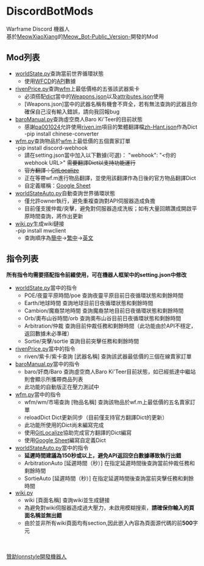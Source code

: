 # DiscordBotMods
Warframe Discord 機器人<br/>
基於[MeowXiaoXiang](https://github.com/MeowXiaoXiang/Meow_Bot-Public_Version-/commits?author=MeowXiaoXiang)的[Meow_Bot-Public_Version-](https://github.com/MeowXiaoXiang/Meow_Bot-Public_Version-)開發的Mod<br/>
## Mod列表<br/>
* [worldState.py](worldState.py)查詢當前世界循環狀態<br/>
  * 使用[WFCD](https://github.com/WFCD/)的[API](https://docs.warframestat.us/)數據
* [rivenPrice.py](rivenPrice.py)查詢[wfm](https://warframe.market)上最低價格的五張該武器紫卡<br/>
  * 必須搭配[dict](dict)當中的[Weapons.json](Weapons.json)以及[attributes.json](attributes.json)使用
  * [Weapons.json]當中的武器名稱有機會不齊全，若有無法查詢的武器且你確保自己沒有輸入錯誤，請向我回報bug
* [baroManual.py](baroManual.py)查詢虛空商人Baro Ki'Teer的目前狀態<br/>
  * 感謝[pa001024](https://github.com/pa001024)允許使用[riven.im](https://riven.im)項目的繁體翻譯檔[zh-Hant.json](https://raw.githubusercontent.com/lonnstyle/riven-mirror/dev/src/i18n/lang/zh-Hant.json)作為Dict
  -pip install chinese-converter
* [wfm.py](wfm.py)查詢物品於[wfm](https://warframe.market)上最低價的五個賣家訂單<br/>
  -pip install discord-webhook
  * 請在setting.json當中加入以下數據(可選)：
    "webhook": "<你的webhook URL>"
  <s>需要翻譯Dict以支持功能運行
  * 官方翻譯：[GitLocalize](https://gitlocalize.com/repo/5556/zh/dict/items_en.json)</s>
  * 正在等帶wf.m進行物品翻譯，並使用該翻譯作為日後的官方物品翻譯Dict
  * 自定義暱稱：[Google Sheet](https://docs.google.com/spreadsheets/d/1AMxTBp1_HdVbjdxnpTGqy_16OoP-CBeBc9117ZXGhEQ/edit?usp=sharing)
* [worldStateAuto.py](worldStateAuto.py)自動查詢世界循環狀態<br/>
  * 僅允許owner執行，避免重複查詢對API伺服器造成負擔
  * 目前僅支援仲裁/突擊，避免對伺服器造成洗板；如有大量回饋讚成開啟平原時間查詢，將作出更新
* [wiki.py](wiki.py)生成wiki鏈接<br/>
  -pip install mwclient
  * 查詢順序為[簡中](https://warframe.huijiwiki.com)→[繁中](https://warframe.fandom.com/zh-tw)→[英文](https://warframe.fandom.com)

## 指令列表<br/>
**所有指令均需要搭配指令前綴使用，可在機器人框架中的setting.json中修改**
* [worldState.py](worldState.py)當中的指令
  * POE/夜靈平原時間/poe  查詢夜靈平原目前日夜循環狀態和剩餘時間
  * Earth/地球時間  查詢地球目前日夜循環狀態和剩餘時間
  * Cambion/魔裔禁地時間  查詢魔裔禁地目前日夜循環狀態和剩餘時間
  * Orb/奧布山谷時間/orb  查詢奧布山谷目前日夜循環狀態和剩餘時間
  * Arbitration/仲裁  查詢目前仲裁任務和剩餘時間（此功能由於API不穩定，返回數據未必準確）
  * Sortie/突擊/sortie  查詢目前突擊任務和剩餘時間
* [rivenPrice.py](rivenPrice.py)當中的指令
  * riven/紫卡/紫卡查詢 [武器名稱]  查詢該武器最低價的三個在線賣家訂單
* [baroManual.py](baroManual.py)當中的指令
  * baro/奸商/Baro  查詢虛空商人Baro Ki'Teer目前狀態，如已經抵達中繼站則會顯示所攜帶商品列表
  * 此功能的自動版正在壓力測試中
* [wfm.py](wfm.py)當中的指令
  * wfm/wm/市場查詢 [物品名稱]  查詢該物品於wf.m上最低價的五名賣家訂單
  * reloadDict  Dict更新同步（目前僅支持官方翻譯Dict的更新）
  * 此功能所使用的Dict尚未編寫完成
  * 使用[GitLocalize](https://gitlocalize.com/repo/5556/zh/dict/items_en.json)協助完成官方翻譯的Dict編寫
  * 使用[Google Sheet](https://docs.google.com/spreadsheets/d/1AMxTBp1_HdVbjdxnpTGqy_16OoP-CBeBc9117ZXGhEQ/edit?usp=sharing)編寫自定義Dict
* [worldStateAuto.py](worldStateAuto.py)當中的指令
  * **延遲時間建議為150秒或以上，避免API返回空白數據導致執行出錯**
  * ArbitrationAuto [延遲時間（秒）] 在指定延遲時間後查詢當前仲裁任務和剩餘時間
  * SortieAuto [延遲時間（秒）] 在指定延遲時間後查詢當前突擊任務和剩餘時間
* [wiki.py](wiki.py)
  * wiki [頁面名稱] 查詢wiki並生成鏈接
  * 為避免對wiki伺服器造成過大壓力，未啟用模糊搜索，**請確保你輸入的頁面名稱並無出錯**
  * 由於並非所有wiki頁面均有section,因此嵌入內容為頁面源代碼的前**500**字元
  
<br/><br/>
<a href="https://www.patreon.com/bePatron?u=47066858" data-patreon-widget-type="贊助lonnstyle開發機器人">贊助lonnstyle開發機器人</a>
